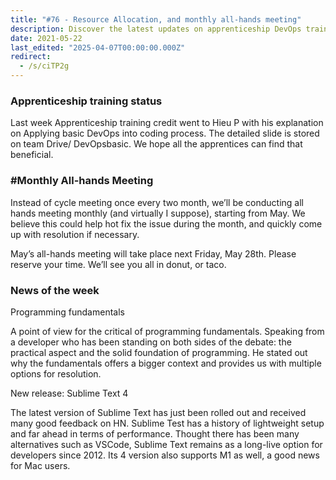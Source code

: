 ```yaml
---
title: "#76 - Resource Allocation, and monthly all-hands meeting"
description: Discover the latest updates on apprenticeship DevOps training, monthly all-hands meetings, programming fundamentals insights, and the new Sublime Text 4 release for developers.
date: 2021-05-22
last_edited: "2025-04-07T00:00:00.000Z"
redirect:
  - /s/ciTP2g
---
```


### Apprenticeship training status

Last week Apprenticeship training credit went to Hieu P with his explanation on Applying basic DevOps into coding process. The detailed slide is stored on team Drive/ DevOpsbasic. We hope all the apprentices can find that beneficial.

### #Monthly All-hands Meeting

Instead of cycle meeting once every two month, we’ll be conducting all hands meeting monthly (and virtually I suppose), starting from May. We believe this could help hot fix the issue during the month, and quickly come up with resolution if necessary.

May’s all-hands meeting will take place next Friday, May 28th. Please reserve your time. We’ll see you all in donut, or taco.

### News of the week

Programming fundamentals

A point of view for the critical of programming fundamentals. Speaking from a developer who has been standing on both sides of the debate: the practical aspect and the solid foundation of programming. He stated out why the fundamentals offers a bigger context and provides us with multiple options for resolution.

New release: Sublime Text 4

The latest version of Sublime Text has just been rolled out and received many good feedback on HN. Sublime Test has a history of lightweight setup and far ahead in terms of performance. Thought there has been many alternatives such as VSCode, Sublime Text remains as a long-live option for developers since 2012. Its 4 version also supports M1 as well, a good news for Mac users.
